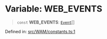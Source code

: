 # Variable: WEB\_EVENTS

> `const` **WEB\_EVENTS**: [`Event`](../type-aliases/Event.md)[]

Defined in: [src/WAM/constants.ts:1](https://github.com/Fokusdotid/bail/blob/3bd64a6fd6e8fc52d3ec9ba842534bed26103555/src/WAM/constants.ts#L1)
